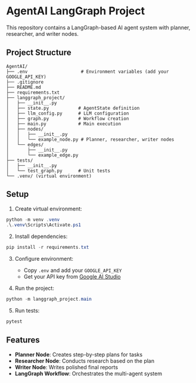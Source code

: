 # AgentAI LangGraph Project

This repository contains a LangGraph-based AI agent system with planner, researcher, and writer nodes.

## Project Structure
```
AgentAI/
├── .env                    # Environment variables (add your GOOGLE_API_KEY)
├── .gitignore
├── README.md
├── requirements.txt
├── langgraph_project/
│   ├── __init__.py
│   ├── state.py           # AgentState definition
│   ├── llm_config.py      # LLM configuration
│   ├── graph.py           # Workflow creation
│   ├── main.py            # Main execution
│   ├── nodes/
│   │   ├── __init__.py
│   │   └── example_node.py # Planner, researcher, writer nodes
│   └── edges/
│       ├── __init__.py
│       └── example_edge.py
├── tests/
│   ├── __init__.py
│   └── test_graph.py      # Unit tests
└── .venv/ (virtual environment)
```

## Setup
1. Create virtual environment:
```powershell
python -m venv .venv
.\.venv\Scripts\Activate.ps1
```

2. Install dependencies:
```powershell
pip install -r requirements.txt
```

3. Configure environment:
   - Copy `.env` and add your `GOOGLE_API_KEY`
   - Get your API key from [Google AI Studio](https://makersuite.google.com/app/apikey)

4. Run the project:
```powershell
python -m langgraph_project.main
```

5. Run tests:
```powershell
pytest
```

## Features
- **Planner Node**: Creates step-by-step plans for tasks
- **Researcher Node**: Conducts research based on the plan
- **Writer Node**: Writes polished final reports
- **LangGraph Workflow**: Orchestrates the multi-agent system
